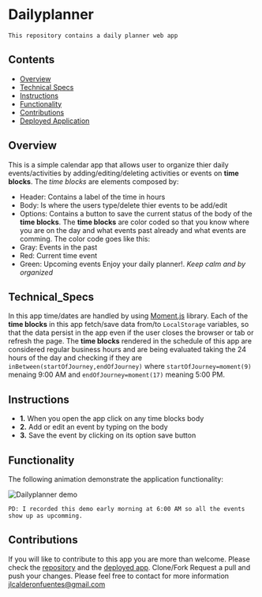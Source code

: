# Dailyplanner

`This repository contains a daily planner web app`

## Contents

- [Overview](#Overview)
- [Technical Specs](#Technical_Specs)
- [Instructions](#Instructions)
- [Functionality](#Functionality)
- [Contributions](#Contributions)
- [Deployed Application](https://jlcalderon.github.io/dailyplanner/)

## Overview

This is a simple calendar app that allows user to organize thier daily events/activities by adding/editing/deleting activities or events on **time blocks**. The *time blocks* are elements composed by: 
- Header: Contains a label of the time in hours
- Body: Is where the users type/delete thier events to be add/edit
- Options: Contains a button to save the current status of the body of the **time blocks**. The **time blocks** are color coded so that you know where you are on the day and what events past already and what events are comming. The color code goes like this:
- Gray: Events in the past
- Red: Current time event
- Green: Upcoming events
Enjoy your daily planner!. *Keep calm and by organized* 

## Technical_Specs

In this app time/dates are handled by using [Moment.js](https://momentjs.com/) library. Each of the **time blocks** in this app fetch/save data from/to `LocalStorage` variables, so that the data persist in the app even if the user closes the browser or tab or refresh the page. The **time blocks** rendered in the schedule of this app are considered regular business hours and are being evaluated taking the 24 hours of the day and checking if they are `inBetween(startOfJourney,endOfJourney)` where `startOfJourney=moment(9)` menaing 9:00 AM and `endOfJourney=moment(17)` meaning 5:00 PM.

## Instructions

- **1.** When you open the app click on any time blocks body
- **2.** Add or edit an event by typing on the body
- **3.** Save the event by clicking on its option save button

## Functionality

The following animation demonstrate the application functionality:

![Dailyplanner demo](Work_Day_Scheduler.gif)

`PD: I recorded this demo early morning at 6:00 AM so all the events show up as upcomming.`

## Contributions
If you will like to contribute to this app you are more than welcome. Please check the [repository](https://github.com/jlcalderon/dailyplanner) and the [deployed app](https://jlcalderon.github.io/dailyplanner/). Clone/Fork Request a pull and push your changes. Please feel free to contact for more information <jlcalderonfuentes@gmail.com>